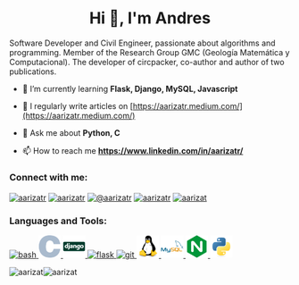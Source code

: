 <h1 align="center">Hi 👋, I'm Andres</h1>

Software Developer and Civil Engineer, passionate about algorithms and programming. Member of the Research Group GMC (Geología Matemática y Computacional). The developer of circpacker, co-author and author of two publications.


- 🌱 I’m currently learning **Flask, Django, MySQL, Javascript**

- 📝 I regularly write articles on [https://aarizatr.medium.com/](https://aarizatr.medium.com/)

- 💬 Ask me about **Python, C**

- 📫 How to reach me **https://www.linkedin.com/in/aarizatr/**

<h3 align="left">Connect with me:</h3>
<p align="left">
<a href="https://twitter.com/aarizatr" target="blank"><img align="center" src="https://cdn.jsdelivr.net/npm/simple-icons@3.0.1/icons/twitter.svg" alt="aarizatr" height="30" width="40" /></a>
<a href="https://linkedin.com/in/aarizatr" target="blank"><img align="center" src="https://cdn.jsdelivr.net/npm/simple-icons@3.0.1/icons/linkedin.svg" alt="aarizatr" height="30" width="40" /></a>
<a href="https://medium.com/@aarizatr" target="blank"><img align="center" src="https://cdn.jsdelivr.net/npm/simple-icons@3.0.1/icons/medium.svg" alt="@aarizatr" height="30" width="40" /></a>
<a href="https://www.hackerrank.com/aarizatr" target="blank"><img align="center" src="https://cdn.jsdelivr.net/npm/simple-icons@3.0.1/icons/hackerrank.svg" alt="aarizatr" height="30" width="40" /></a>
<a href="https://www.leetcode.com/aarizat" target="blank"><img align="center" src="https://cdn.jsdelivr.net/npm/simple-icons@3.0.1/icons/leetcode.svg" alt="aarizat" height="30" width="40" /></a>
</p>

<h3 align="left">Languages and Tools:</h3>
<p align="left"> <a href="https://www.gnu.org/software/bash/" target="_blank"> <img src="https://www.vectorlogo.zone/logos/gnu_bash/gnu_bash-icon.svg" alt="bash" width="40" height="40"/> </a> <a href="https://www.cprogramming.com/" target="_blank"> <img src="https://raw.githubusercontent.com/devicons/devicon/master/icons/c/c-original.svg" alt="c" width="40" height="40"/> </a> <a href="https://www.djangoproject.com/" target="_blank"> <img src="https://raw.githubusercontent.com/devicons/devicon/master/icons/django/django-original.svg" alt="django" width="40" height="40"/> </a> <a href="https://flask.palletsprojects.com/" target="_blank"> <img src="https://www.vectorlogo.zone/logos/pocoo_flask/pocoo_flask-icon.svg" alt="flask" width="40" height="40"/> </a> <a href="https://git-scm.com/" target="_blank"> <img src="https://www.vectorlogo.zone/logos/git-scm/git-scm-icon.svg" alt="git" width="40" height="40"/> </a> <a href="https://www.linux.org/" target="_blank"> <img src="https://raw.githubusercontent.com/devicons/devicon/master/icons/linux/linux-original.svg" alt="linux" width="40" height="40"/> </a> <a href="https://www.mysql.com/" target="_blank"> <img src="https://raw.githubusercontent.com/devicons/devicon/master/icons/mysql/mysql-original-wordmark.svg" alt="mysql" width="40" height="40"/> </a> <a href="https://www.nginx.com" target="_blank"> <img src="https://raw.githubusercontent.com/devicons/devicon/master/icons/nginx/nginx-original.svg" alt="nginx" width="40" height="40"/> </a> <a href="https://www.python.org" target="_blank"> <img src="https://raw.githubusercontent.com/devicons/devicon/master/icons/python/python-original.svg" alt="python" width="40" height="40"/> </a> </p>

<p><img align="left" src="https://github-readme-stats.vercel.app/api/top-langs?username=aarizat&show_icons=true&locale=en&layout=compact" alt="aarizat" /></p>

<p>&nbsp;<img align="left" src="https://github-readme-stats.vercel.app/api?username=aarizat&show_icons=true&locale=en" alt="aarizat" /></p>
